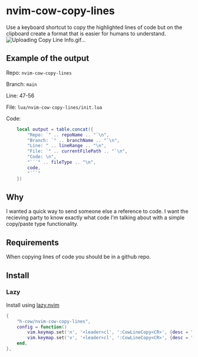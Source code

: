 # nvim-cow-copy-lines
Use a keyboard shortcut to copy the highlighted lines of code but on the clipboard create a format that is easier for humans to understand.
![Uploading Copy Line Info.gif…]()

## Example of the output
Repo: `nvim-cow-copy-lines`

Branch: `main`

Line: 47-56

File: `lua/nvim-cow-copy-lines/init.lua`

Code: 

```lua
	local output = table.concat({
		"Repo: `" .. repoName .. "`\n",
		"Branch: `" .. branchName .. "`\n",
		"Line: " .. lineRange .. "\n",
		"File: `" .. currentFilePath .. "`\n",
		"Code: \n",
		"```" .. fileType .. "\n",
		code,
		"```"
	})
```

## Why
I wanted a quick way to send someone else a reference to code. I want the recieving party to know exactly what code I'm talking about with a simple copy/paste type functionality.

## Requirements
When copying lines of code you should be in a github repo.

## Install

### Lazy
Install using [lazy.nvim](https://github.com/folke/lazy.nvim)
```lua
{
    "h-cow/nvim-cow-copy-lines",
    config = function()
        vim.keymap.set('n', '<leader>cl', ':CowLineCopy<CR>', {desc = "Copy Line"})
        vim.keymap.set('v', '<leader>cl', ':CowLineCopy<CR>', {desc = "Copy Line"})
    end,
},
```
